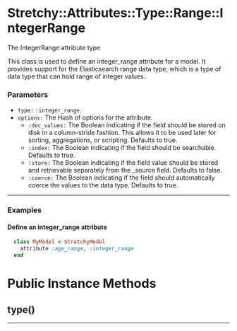 # Stretchy::Attributes::Type::Range::IntegerRange [](#class-Stretchy::Attributes::Type::Range::IntegerRange) [](#top)
The IntegerRange attribute type

This class is used to define an integer_range attribute for a model. It provides support for the Elasticsearch range data type, which is a type of data type that can hold range of integer values.

### Parameters

- `type:` `:integer_range`.
- `options:` The Hash of options for the attribute.
   - `:doc_values:` The Boolean indicating if the field should be stored on disk in a column-stride fashion. This allows it to be used later for sorting, aggregations, or scripting. Defaults to true.
   - `:index:` The Boolean indicating if the field should be searchable. Defaults to true.
   - `:store:` The Boolean indicating if the field value should be stored and retrievable separately from the _source field. Defaults to false.
   - `:coerce:` The Boolean indicating if the field should automatically coerce the values to the data type. Defaults to true.

---

### Examples

#### Define an integer_range attribute

```ruby
  class MyModel < StretchyModel
    attribute :age_range, :integer_range
  end
```
    

# Public Instance Methods

      
## type() [](#method-i-type)
         
  
        
---

